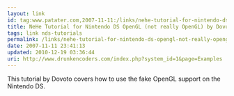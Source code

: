 ```yaml
---
layout: link
id: tag:www.patater.com,2007-11-11:/links/nehe-tutorial-for-nintendo-ds-opengl-not-really-opengl-by-dovoto
title: NeHe Tutorial for Nintendo DS OpenGL (not really OpenGL) by Dovoto
tags: link nds-tutorials
permalink: /links/nehe-tutorial-for-nintendo-ds-opengl-not-really-opengl-by-dovoto
date: 2007-11-11 23:41:13
updated: 2010-12-19 03:36:44
uri: http://www.drunkencoders.com/index.php?system_id=1&page=Examples
---
```

This tutorial by Dovoto covers how to use the fake OpenGL support on the
Nintendo DS.
